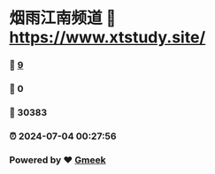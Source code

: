 # 烟雨江南频道 :link: https://www.xtstudy.site/ 
### :page_facing_up: [9](https://www.xtstudy.site//tag.html) 
### :speech_balloon: 0 
### :hibiscus: 30383 
### :alarm_clock: 2024-07-04 00:27:56 
### Powered by :heart: [Gmeek](https://github.com/Meekdai/Gmeek)
